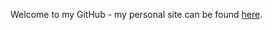 Welcome to my GitHub - my personal site can be found [here](https://peterlmajors.github.io/peterlmajors/).
